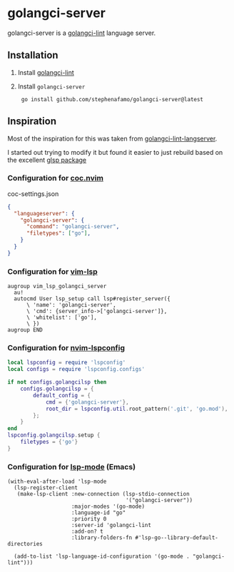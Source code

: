 # golangci-server

golangci-server is a [golangci-lint](https://github.com/golangci/golangci-lint) language server.

## Installation

1. Install [golangci-lint](https://golangci-lint.run)
2. Install `golangci-server`

        go install github.com/stephenafamo/golangci-server@latest

## Inspiration

Most of the inspiration for this was taken from [golangci-lint-langserver](https://github.com/nametake/golangci-lint-langserver).

I started out trying to modify it but found it easier to just rebuild based on the excellent [glsp package](https://github.com/tliron/glsp)

### Configuration for [coc.nvim](https://github.com/neoclide/coc.nvim)

coc-settings.json

```json
{
  "languageserver": {
    "golangci-server": {
      "command": "golangci-server",
      "filetypes": ["go"],
    }
  }
}
```

### Configuration for [vim-lsp](https://github.com/prabirshrestha/vim-lsp)

```vim
augroup vim_lsp_golangci_server
  au!
  autocmd User lsp_setup call lsp#register_server({
      \ 'name': 'golangci-server',
      \ 'cmd': {server_info->['golangci-server']},
      \ 'whitelist': ['go'],
      \ })
augroup END
```

### Configuration for [nvim-lspconfig](https://github.com/neovim/nvim-lspconfig)

```lua
local lspconfig = require 'lspconfig'
local configs = require 'lspconfig.configs'

if not configs.golangcilsp then
 	configs.golangcilsp = {
		default_config = {
			cmd = {'golangci-server'},
			root_dir = lspconfig.util.root_pattern('.git', 'go.mod'),
		};
	}
end
lspconfig.golangcilsp.setup {
	filetypes = {'go'}
}
```

### Configuration for [lsp-mode](https://github.com/emacs-lsp/lsp-mode) (Emacs)

```emacs-lisp
(with-eval-after-load 'lsp-mode
  (lsp-register-client
   (make-lsp-client :new-connection (lsp-stdio-connection
                                     '("golangci-server"))
                    :major-modes '(go-mode)
                    :language-id "go"
                    :priority 0
                    :server-id 'golangci-lint
                    :add-on? t
                    :library-folders-fn #'lsp-go--library-default-directories

  (add-to-list 'lsp-language-id-configuration '(go-mode . "golangci-lint")))
```
